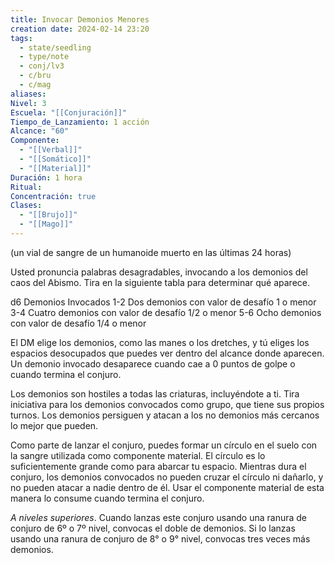 ```yaml
---
title: Invocar Demonios Menores
creation date: 2024-02-14 23:20
tags:
  - state/seedling
  - type/note
  - conj/lv3
  - c/bru
  - c/mag
aliases: 
Nivel: 3
Escuela: "[[Conjuración]]"
Tiempo_de_Lanzamiento: 1 acción
Alcance: "60"
Componente:
  - "[[Verbal]]"
  - "[[Somático]]"
  - "[[Material]]"
Duración: 1 hora
Ritual: 
Concentración: true
Clases:
  - "[[Brujo]]"
  - "[[Mago]]"
---
```

(un vial de sangre de un humanoide muerto en las últimas 24 horas)

Usted pronuncia palabras desagradables, invocando a los demonios del caos del Abismo. Tira en la siguiente tabla para determinar qué aparece.

d6    Demonios Invocados
1-2   Dos demonios con valor de desafío 1 o menor
3-4  Cuatro demonios con valor de desafío 1/2 o menor
5-6  Ocho demonios con valor de desafío 1/4 o menor

El DM elige los demonios, como las manes o los dretches, y tú eliges los espacios desocupados que puedes ver dentro del alcance donde aparecen. Un demonio invocado desaparece cuando cae a 0 puntos de golpe o cuando termina el conjuro.

Los demonios son hostiles a todas las criaturas, incluyéndote a ti. Tira iniciativa para los demonios convocados como grupo, que tiene sus propios turnos. Los demonios persiguen y atacan a los no demonios más cercanos lo mejor que pueden.

Como parte de lanzar el conjuro, puedes formar un círculo en el suelo con la sangre utilizada como componente material. El círculo es lo suficientemente grande como para abarcar tu espacio. Mientras dura el conjuro, los demonios convocados no pueden cruzar el círculo ni dañarlo, y no pueden atacar a nadie dentro de él. Usar el componente material de esta manera lo consume cuando termina el conjuro.

*A niveles superiores*. Cuando lanzas este conjuro usando una ranura de conjuro de 6º o 7º nivel, convocas el doble de demonios. Si lo lanzas usando una ranura de conjuro de 8° o 9° nivel, convocas tres veces más demonios.
